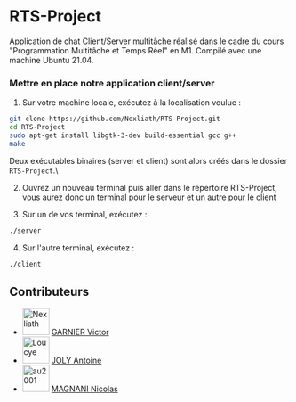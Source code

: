 # RTS-Project
Application de chat Client/Server multitâche réalisé dans le cadre du cours "Programmation Multitâche et Temps Réel" en M1.
Compilé avec une machine Ubuntu 21.04.

### Mettre en place notre application client/server
1. Sur votre machine locale, exécutez à la localisation voulue :
```bash
git clone https://github.com/Nexliath/RTS-Project.git
cd RTS-Project
sudo apt-get install libgtk-3-dev build-essential gcc g++
make
```
Deux exécutables binaires (server et client) sont alors créés dans le dossier `RTS-Project`.\

2. Ouvrez un nouveau terminal puis aller dans le répertoire RTS-Project, vous aurez donc un terminal pour le serveur et un autre pour le client

3. Sur un de vos terminal, exécutez :
```bash
./server
```
4. Sur l'autre terminal, exécutez :
```bash
./client
```
## Contributeurs

* <img src="https://avatars.githubusercontent.com/u/49352273?v=4" width="48" alt="Nexliath" /> [GARNIER   Victor](https://github.com/Nexliath)
* <img src="https://avatars.githubusercontent.com/u/26174720?v=4" width="48" alt="Loucye" /> [JOLY    Antoine](https://github.com/Gakamine)
* <img src="https://avatars.githubusercontent.com/u/17990567?v=4" width="48" alt="au2001" /> [MAGNANI   Nicolas](https://github.com/Amp0ule)
